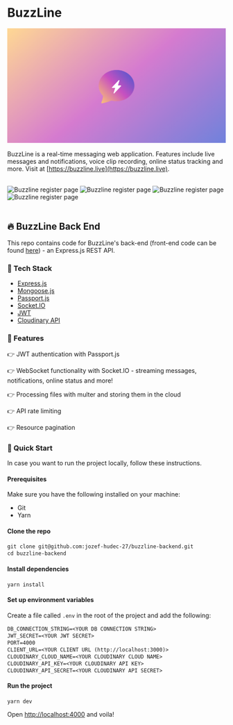 # BuzzLine

<a href="https://buzzline.live" target="_blank">
    <img class="hero__main-img" src="https://github.com/jozef-hudec-27/buzzline-frontend/blob/main/app/opengraph-image.png?raw=true" alt="BuzzLine" />
</a>

<br>

BuzzLine is a real-time messaging web application. Features include live messages and notifications, voice clip recording, online status tracking and more. Visit at [https://buzzline.live](https://buzzline.live).

<br>

<div>
<img class="hero__app-preview-photo" src="https://res.cloudinary.com/dsbky2fbe/image/upload/v1706466973/buzzline-register_tiicij.png" alt="Buzzline register page" width="500"/>

<img class="hero__app-preview-photo" src="https://res.cloudinary.com/dsbky2fbe/image/upload/v1706466973/buzzline-login_mqvazn.png" alt="Buzzline register page" width="500"/>

<img class="hero__app-preview-photo" src="https://res.cloudinary.com/dsbky2fbe/image/upload/v1706466974/buzzline-voice-clip_f1djp6.png" alt="Buzzline register page" width="500"/>

<img class="hero__app-preview-photo" src="https://res.cloudinary.com/dsbky2fbe/image/upload/v1706466974/buzzline-remove-msg_grxdkq.png" alt="Buzzline register page" width="500"/>
</div>
<br/>

## 🔥 BuzzLine Back End

This repo contains code for BuzzLine's back-end (front-end code can be found [here](https://github.com/jozef-hudec-27/buzzline-frontend)) - an Express.js REST API.

### 🦾 Tech Stack

- [Express.js](https://expressjs.com/)
- [Mongoose.js](https://mongoosejs.com/)
- [Passport.js](https://www.passportjs.org/)
- [Socket.IO](https://socket.io/)
- [JWT](https://jwt.io/)
- [Cloudinary API](https://cloudinary.com/documentation)

### 🔋 Features

👉 JWT authentication with Passport.js

👉 WebSocket functionality with Socket.IO - streaming messages, notifications, online status and more!

👉 Processing files with multer and storing them in the cloud

👉 API rate limiting

👉 Resource pagination

### 🚄 Quick Start

In case you want to run the project locally, follow these instructions.

#### Prerequisites

Make sure you have the following installed on your machine:

- Git
- Yarn

#### Clone the repo

```
git clone git@github.com:jozef-hudec-27/buzzline-backend.git
cd buzzline-backend
```

#### Install dependencies

```
yarn install
```

#### Set up environment variables

Create a file called `.env` in the root of the project and add the following:

```
DB_CONNECTION_STRING=<YOUR DB CONNECTION STRING>
JWT_SECRET=<YOUR JWT SECRET>
PORT=4000
CLIENT_URL=<YOUR CLIENT URL (http://localhost:3000)>
CLOUDINARY_CLOUD_NAME=<YOUR CLOUDINARY CLOUD NAME>
CLOUDINARY_API_KEY=<YOUR CLOUDINARY API KEY>
CLOUDINARY_API_SECRET=<YOUR CLOUDINARY API SECRET>
```

#### Run the project

```
yarn dev
```

Open [http://localhost:4000](http://localhost:4000) and voila!
